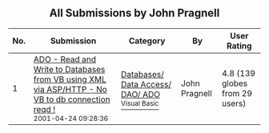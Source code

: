 ﻿<div align="center">

## All Submissions by John Pragnell

</div>

No.  | Submission | Category | By   | User Rating
---- | ---------- | -------- | ---- | -----------
1 | [ADO \- Read and Write to Databases from VB using XML via ASP/HTTP \- No VB to db connection reqd \!<br /><sup>2001-04-24 09:28:36</sup>](https://github.com/Planet-Source-Code/john-pragnell-ado-read-and-write-to-databases-from-vb-using-xml-via-asp-http-no-vb-to-db-c__1-22554) | [Databases/ Data Access/ DAO/ ADO<br /><sup>Visual Basic</sup>](../ByCategory/databases-data-access-dao-ado__1-6.md) | John Pragnell | 4.8 (139 globes from 29 users)

